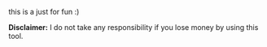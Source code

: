 this is a just for fun :)

**Disclaimer:** I do not take any responsibility if you lose money by using this tool.
